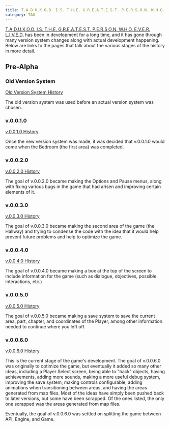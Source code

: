 ```yaml
---
title: T.A.D.U.K.O.O. I.S. T.H.E. G.R.E.A.T.E.S.T. P.E.R.S.O.N. W.H.O. E.V.E.R. L.I.V.E.D. Version History
category: TAG
---
```

[T.A.D.U.K.O.O. I.S. T.H.E. G.R.E.A.T.E.S.T. P.E.R.S.O.N. W.H.O. E.V.E.R. L.I.V.E.D.](/projects/TAG.html) has been in development for a long time, and it has gone through many 
version system changes along with actual development happening. Below are links to the pages that talk about the various stages of the history in more detail.

## Pre-Alpha

### Old Version System
[Old Version System History](/changelogs/tag-old.html)

The old version system was used before an actual version system was chosen.

### v.0.0.1.0
[v.0.0.1.0 History](/changelogs/tag-0010.html)

Once the new version system was made, it was decided that v.0.0.1.0 would come when the Bedroom (the first area) was completed.

### v.0.0.2.0
[v.0.0.2.0 History](/changelogs/tag-0020.html)

The goal of v.0.0.2.0 became making the Options and Pause menus, along with fixing various bugs in the game that had arisen and improving certain elements of it.

### v.0.0.3.0
[v.0.0.3.0 History](/changelogs/tag-0030.html)

The goal of v.0.0.3.0 became making the second area of the game (the Hallway) and trying to condense the code with the idea that it would help prevent future problems and help 
to optimize the game.

### v.0.0.4.0
[v.0.0.4.0 History](/changelogs/tag-0040.html)

The goal of v.0.0.4.0 became making a box at the top of the screen to include information for the game (such as dialogue, objectives, possible interactions, etc.)

### v.0.0.5.0
[v.0.0.5.0 History](/changelogs/tag-0050.html)

The goal of v.0.0.5.0 became making a save system to save the current area, part, chapter, and coordinates of the Player, among other information needed to continue where 
you left off.

### v.0.0.6.0
[v.0.0.6.0 History](/changelogs/tag-0060.html)

This is the current stage of the game's development. The goal of v.0.0.6.0 was originally to optimize the game, but eventually it added so many other ideas, including a 
Player Select screen, being able to "hack" objects, having achievements, adding more sounds, making a more useful debug system, improving the save system, making controls 
configurable, adding animations when transitioning between areas, and having the areas generated from map files. Most of the ideas have simply been pushed back to later 
versions, but some have been scrapped. Of the ones listed, the only one scrapped was the areas generated from map files.

Eventually, the goal of v.0.0.6.0 was settled on splitting the game between API, Engine, and Game.
